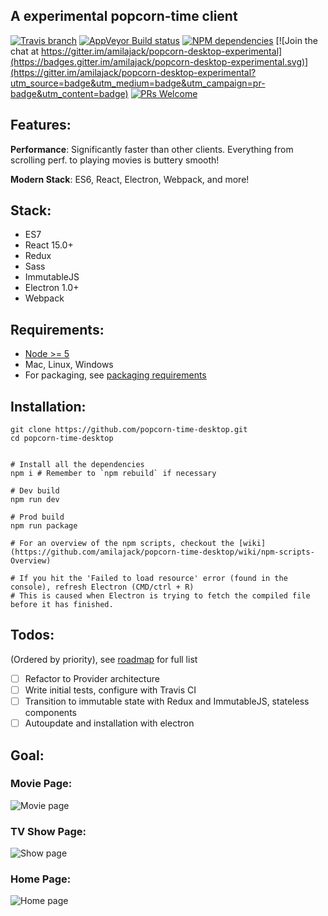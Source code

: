 ## A experimental popcorn-time client

[![Travis branch](https://img.shields.io/travis/amilajack/popcorn-desktop-experimental/master.svg)]()
[![AppVeyor Build status](https://ci.appveyor.com/api/projects/status/m51mlf6ntd138555?svg=true)](https://ci.appveyor.com/project/amilajack/popcorn-desktop-experimental)
[![NPM dependencies](https://img.shields.io/david/amilajack/popcorn-desktop-experimental.svg)]()
[![Join the chat at https://gitter.im/amilajack/popcorn-desktop-experimental](https://badges.gitter.im/amilajack/popcorn-desktop-experimental.svg)](https://gitter.im/amilajack/popcorn-desktop-experimental?utm_source=badge&utm_medium=badge&utm_campaign=pr-badge&utm_content=badge)
[![PRs Welcome](https://img.shields.io/badge/PRs-welcome-brightgreen.svg)]()

## Features:

**Performance**: Significantly faster than other clients. Everything from scrolling perf. to playing movies is buttery smooth!

**Modern Stack**: ES6, React, Electron, Webpack, and more!

## Stack:

* ES7
* React 15.0+
* Redux
* Sass
* ImmutableJS
* Electron 1.0+
* Webpack

## Requirements:

* [Node >= 5](nodejs.org)
* Mac, Linux, Windows
* For packaging, see [packaging requirements](https://github.com/amilajack/popcorn-time-desktop/wiki/Packaging-Requirements)

## Installation:
```
git clone https://github.com/popcorn-time-desktop.git
cd popcorn-time-desktop


# Install all the dependencies
npm i # Remember to `npm rebuild` if necessary

# Dev build
npm run dev

# Prod build
npm run package

# For an overview of the npm scripts, checkout the [wiki](https://github.com/amilajack/popcorn-time-desktop/wiki/npm-scripts-Overview)

# If you hit the 'Failed to load resource' error (found in the console), refresh Electron (CMD/ctrl + R)
# This is caused when Electron is trying to fetch the compiled file before it has finished.
```

## Todos:
(Ordered by priority), see [roadmap](https://github.com/amilajack/popcorn-desktop-experimental/wiki/Road-Map) for full list
- [ ] Refactor to Provider architecture
- [ ] Write initial tests, configure with Travis CI
- [ ] Transition to immutable state with Redux and ImmutableJS, stateless components
- [ ] Autoupdate and installation with electron

## Goal:

### Movie Page:
![Movie page](https://raw.github.com/amilajack/popcorn-desktop-experimental/master/images/movie-page.jpg)

### TV Show Page:
![Show page](https://raw.github.com/amilajack/popcorn-desktop-experimental/master/images/show-page.jpg)

### Home Page:
![Home page](https://raw.github.com/amilajack/popcorn-desktop-experimental/master/images/home.png)
